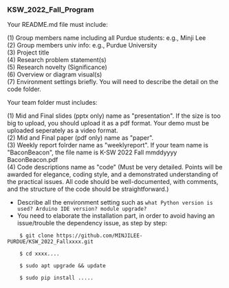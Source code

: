 ### KSW_2022_Fall_Program

Your README.md file must include:

(1) Group members name including all Purdue students: e.g., Minji Lee  
(2) Group members univ info: e.g., Purdue University  
(3) Project title  
(4) Research problem statement(s)  
(5) Research novelty (Significance)  
(6) Overview or diagram visual(s)  
(7) Environment settings briefly. You will need to describe the detail on the code folder.

Your team folder must includes:

(1) Mid and Final slides (pptx only) name as "presentation". If the size is too big to upload, you should upload it as a pdf format. Your demo must be uploaded seperately as a video format.  
(2) Mid and Final paper (pdf only) name as "paper".   
(3) Weekly report folrder name as "weeklyreport". If your team name is "BaconBeacon", the file name is K-SW 2022 Fall mmddyyyy BaconBeacon.pdf  
(4) Code descriptions name as "code" (Must be very detailed. Points will be awarded for elegance, coding style, and a demonstrated understanding of the practical issues. All code should be well-documented, with comments, and the structure of the code should be straightforward.)  
- Describe all the environment setting such as ```what Python version is used? Arduino IDE version? module upgrade? ```
- You need to elaborate the installation part, in order to avoid having an issue/trouble the dependency issue, as step by step:
```
    $ git clone https://github.com/MINJILEE-PURDUE/KSW_2022_Fallxxxx.git
    
    $ cd xxxx....
    
    $ sudo apt upgrade && update
    
    $ sudo pip install .....
```
